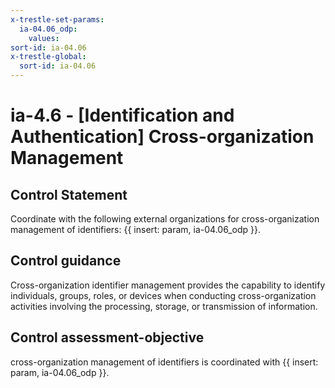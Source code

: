 ```yaml
---
x-trestle-set-params:
  ia-04.06_odp:
    values:
sort-id: ia-04.06
x-trestle-global:
  sort-id: ia-04.06
---
```


# ia-4.6 - \[Identification and Authentication\] Cross-organization Management

## Control Statement

Coordinate with the following external organizations for cross-organization management of identifiers: {{ insert: param, ia-04.06_odp }}.

## Control guidance

Cross-organization identifier management provides the capability to identify individuals, groups, roles, or devices when conducting cross-organization activities involving the processing, storage, or transmission of information.

## Control assessment-objective

cross-organization management of identifiers is coordinated with {{ insert: param, ia-04.06_odp }}.
